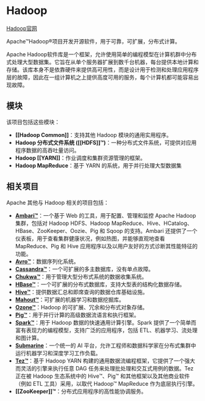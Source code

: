 # Hadoop

[Hadoop官网](https://hadoop.apache.org/)

Apache™Hadoop®项目开发开源软件，用于可靠，可扩展，分布式计算。

Apache Hadoop软件库是一个框架，允许使用简单的编程模型在计算机群中分布式处理大型数据集。它旨在从单个服务器扩展到数千台机器，每台提供本地计算和存储。该库本身不是依靠硬件来提供高可用性，而是设计用于检测和处理应用程序层的故障，因此在一组计算机之上提供高度可用的服务，每个计算机都可能容易出现故障。

## 模块

该项目包括这些模块：

-   **[[Hadoop Common]]**：支持其他 Hadoop 模块的通用实用程序。
-   **Hadoop 分布式文件系统 ([[HDFS]]™)**：一种分布式文件系统，可提供对应用程序数据的高吞吐量访问。
-   **Hadoop [[YARN]]**：作业调度和集群资源管理的框架。
-   **Hadoop MapReduce**：基于 YARN 的系统，用于并行处理大型数据集

## 相关项目

Apache 其他与 Hadoop 相关的项目包括：

-   [**Ambari™**](https://ambari.apache.org/)：一个基于 Web 的工具，用于配置、管理和监控 Apache Hadoop 集群，包括对 Hadoop HDFS、Hadoop MapReduce、Hive、HCatalog、HBase、ZooKeeper、Oozie、Pig 和 Sqoop 的支持。Ambari 还提供了一个仪表板，用于查看集群健康状况，例如热图，并能够直观地查看 MapReduce、Pig 和 Hive 应用程序以及以用户友好的方式诊断其性能特征的功能。
-   [**Avro™**](https://avro.apache.org/)：数据序列化系统。
-   [**Cassandra™**](https://cassandra.apache.org/)：一个可扩展的多主数据库，没有单点故障。
-   [**Chukwa™**](https://chukwa.apache.org/)：用于管理大型分布式系统的数据收集系统。
-   [**HBase™**](https://hbase.apache.org/)：一个可扩展的分布式数据库，支持大型表的结构化数据存储。
-   [**Hive™**](https://hive.apache.org/)：提供数据汇总和即席查询的数据仓库基础设施。
-   [**Mahout™**](https://mahout.apache.org/)：可扩展的机器学习和数据挖掘库。
-   [**Ozone™**](https://ozone.apache.org/)：Hadoop 的可扩展、冗余和分布式对象存储。
-   [**Pig™**](https://pig.apache.org/)：用于并行计算的高级数据流语言和执行框架。
-   [**Spark™**](https://spark.apache.org/)：用于 Hadoop 数据的快速通用计算引擎。Spark 提供了一个简单而富有表现力的编程模型，支持广泛的应用程序，包括 ETL、机器学习、流处理和图计算。
-   [**Submarine**](https://submarine.apache.org/)：一个统一的 AI 平台，允许工程师和数据科学家在分布式集群中运行机器学习和深度学习工作负载。
-   [**Tez™**](https://tez.apache.org/)：基于 Hadoop YARN 构建的通用数据流编程框架，它提供了一个强大而灵活的引擎来执行任意 DAG 任务来处理批处理和交互式用例的数据。Tez 正在被 Hadoop 生态系统中的 Hive™、Pig™ 和其他框架以及其他商业软件（例如 ETL 工具）采用，以取代 Hadoop™ MapReduce 作为底层执行引擎。
-   **[[ZooKeeper]]™**：分布式应用程序的高性能协调服务。